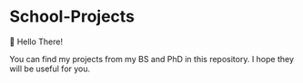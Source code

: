 # School-Projects

👋 Hello There!


You can find my projects from my BS and PhD in this repository. I hope they will be useful for you.